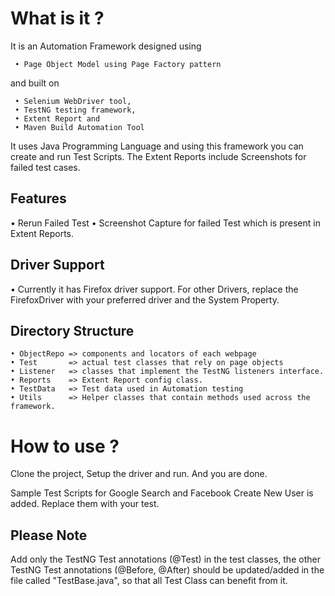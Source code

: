 # What is it ?
It is an Automation Framework designed using 
```
 • Page Object Model using Page Factory pattern
```
and built on 
``` 
 • Selenium WebDriver tool, 
 • TestNG testing framework,
 • Extent Report and
 • Maven Build Automation Tool
```
It uses Java Programming Language and using this framework you can create and run Test Scripts. 
The Extent Reports include Screenshots for failed test cases. 

## Features
 • Rerun Failed Test
 • Screenshot Capture for failed Test which is present in Extent Reports.

## Driver Support
• Currently it has Firefox driver support. For other Drivers, replace the FirefoxDriver with your preferred driver and the System Property.

## Directory Structure
```
• ObjectRepo => components and locators of each webpage
• Test       => actual test classes that rely on page objects
• Listener   => classes that implement the TestNG listeners interface.
• Reports    => Extent Report config class.
• TestData   => Test data used in Automation testing
• Utils      => Helper classes that contain methods used across the framework.
```

# How to use ?
Clone the project, Setup the driver and run. And you are done.

Sample Test Scripts for Google Search and Facebook Create New User is added. Replace them with your test.


## Please Note
Add only the TestNG Test annotations (@Test) in the test classes, the other TestNG Test annotations (@Before, @After) should be updated/added in the file called "TestBase.java", so that all Test Class can benefit from it.
